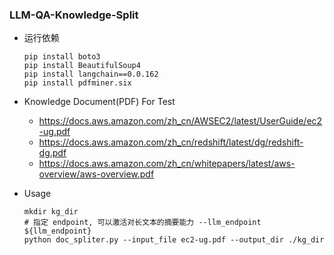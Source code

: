 ### LLM-QA-Knowledge-Split

- 运行依赖
    ```shell
    pip install boto3
    pip install BeautifulSoup4
    pip install langchain==0.0.162
    pip install pdfminer.six
    ```

- Knowledge Document(PDF) For Test 
  + https://docs.aws.amazon.com/zh_cn/AWSEC2/latest/UserGuide/ec2-ug.pdf
  + https://docs.aws.amazon.com/zh_cn/redshift/latest/dg/redshift-dg.pdf
  + https://docs.aws.amazon.com/zh_cn/whitepapers/latest/aws-overview/aws-overview.pdf

- Usage
    ```shell
    mkdir kg_dir
    # 指定 endpoint, 可以激活对长文本的摘要能力 --llm_endpoint ${llm_endpoint}
    python doc_spliter.py --input_file ec2-ug.pdf --output_dir ./kg_dir
    ```